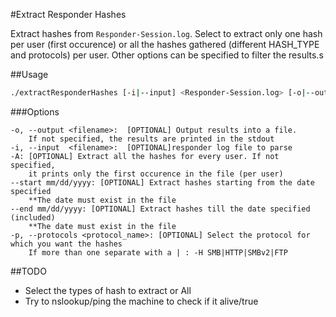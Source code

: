 #Extract Responder Hashes

Extract hashes from `Responder-Session.log`. Select to extract only one hash per user (first occurence) or all the hashes gathered (different HASH_TYPE and protocols) per user. Other options can be specified to filter the results.s

##Usage

```bash
./extractResponderHashes [-i|--input] <Responder-Session.log> [-o|--output] [-A,--start,--end] [-p SMB|FTP]
```
###Options
```
-o, --output <filename>:  [OPTIONAL] Output results into a file.
    If not specified, the results are printed in the stdout
-i, --input  <filename>:  [OPTIONAL]responder log file to parse
-A: [OPTIONAL] Extract all the hashes for every user. If not specified,
    it prints only the first occurence in the file (per user)
--start mm/dd/yyyy: [OPTIONAL] Extract hashes starting from the date specified
    **The date must exist in the file
--end mm/dd/yyyy: [OPTIONAL] Extract hashes till the date specified (included)
    **The date must exist in the file
-p, --protocols <protocol_name>: [OPTIONAL] Select the protocol for which you want the hashes
    If more than one separate with a | : -H SMB|HTTP|SMBv2|FTP
```


##TODO
*  Select the types of hash to extract or All
*  Try to nslookup/ping the machine to check if it alive/true
